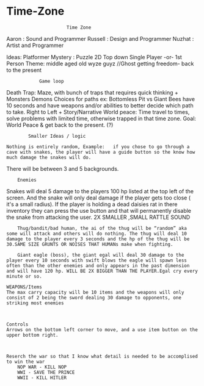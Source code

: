 # Time-Zone
                          Time Zone

Aaron : Sound and Programmer
Russell : Design and Programmer
Nuzhat : Artist and Programmer
 
Ideas:
Platformer
Mystery : Puzzle
2D
Top down 
Single Player -or- 1st Person 
Theme: middle aged old wyze guyz //Ghost getting freedom- back to the present


                Game loop
Death Trap: Maze, with bunch of traps that requires quick thinking + Monsters Demons
    Choices for paths ex: Bottomless Pit vs Giant Bees have 10 seconds and have weapons and/or abilities to better decide which path to take. Right to Left
                    +
                Story/Narrative 
World peace: Time travel to times, solve problems with limited time, otherwise trapped in that
     time zone. 
Goal: World Peace & get back to the present. (?) 



            Smaller Ideas / logic

    Nothing is entirely random, Example:   if you chose to go through a cave with snakes, the player will have a guide button so the know how much damage the snakes will do. 
There will be between 3 and 5 backgrounds. 

        Enemies

Snakes will deal 5 damage to the players 100 hp listed at the top left of the screen. And the snake will only deal damage if the player gets too close ( it's a small radius). If the player is holding a dead daisies rat in there inventory they can press the use button and that will permanently disable the snake from attacking the user. 2X SMALLER ,SMALL RATTLE SOUND

        Thug/bandit/bad human, the ai of the thug will be “random” aka some will attack and others will do nothing. The thug will deal 10 damage to the player every 3 seconds and the hp of the thug will be 30.SAME SIZE GRUNTS OR NOISES THAT HUMANs make when fighting. 

        Giant eagle (boss), the giant egal will deal 30 damage to the player every 10 seconds with swift blows the eagle will spawn less often than the other enemies and only appears in the past dimension and will have 120 hp. WILL BE 2X BIGGER THAN THE PLAYER.Egal cry every minute or so.
                                                                                                                                                                                                                                                                            WEAPONS/Items
    The max carry capacity will be 10 items and the weapons will only consist of 2 being the sword dealing 30 damage to opponents, one striking most enemies 
                                
           

    Controls 
    Arrows on the bottom left corner to move, and a use item button on the upper bottom right. 
    
    
 
	Reserch the war so that I know what detail is needed to be accomplised to win the war
		NOP WAR - KILL NOP
		WWI - SAVE THE PRINCE
		WWII - KILL HITLER
